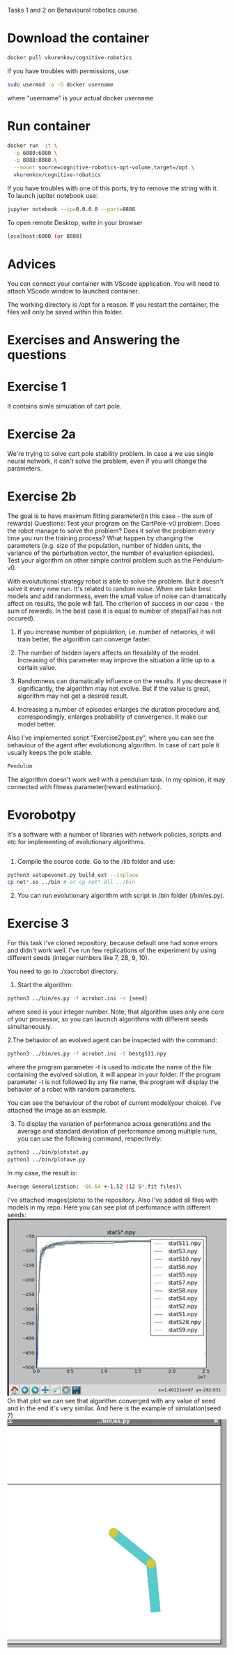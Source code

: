 Tasks 1 and 2 on Behavioural robotics course.

# Download the container
``` bash
docker pull vkurenkov/cognitive-robotics
```
If you have troubles with permissions, use:
``` bash
sudo usermod -a -G docker username
```
where "username" is your actual docker username


# Run container
``` bash
docker run -it \
  -p 6080:6080 \
  -p 8888:8888 \
  --mount source=cognitive-robotics-opt-volume,target=/opt \
  vkurenkov/cognitive-robotics
```
If you have troubles with one of this ports, try to remove the string with it.
To launch jupiter notebook use:
``` bash
jupyter notebook --ip=0.0.0.0 --port=8888
```
To open remote Desktop, write in your browser 
``` bash
localhost:6080 (or 8888)
```
# Advices
You can connect your container with VScode application. You will need to attach VScode window to launched container.

The working directory is /opt for a reason. If you restart the container, the files will only be saved within this folder.

 # Exercises and Answering the questions
 # Exercise 1
 It contains simle simulation of cart pole.
 # Exercise 2a
 We're trying to solve cart pole stability problem. In case a we use single neural network, it can't solve the problem, even if you will change the parameters.
 # Exercise 2b
 The goal is to have maximum fitting parameter(in this case - the sum of rewards)
 Questions:
 Test your program on the CartPole-v0 problem. Does the robot manage to solve the problem? Does it solve the problem every time you run the training process? What happen by changing the parameters (e.g. size of the population, number of hidden units, the variance of the perturbation vector, the number of evaluation episodes). Test your algorithm on other simple control problem such as the Pendulum-v0.

 
 With evolututional strategy robot is able to solve the problem. But it doesn't solve it every new run. It's related to random noise. When we take best models and add randomness, even the small value of noise can dramatically affect on results, the pole will fail. The criterion of success in our case - the sum of rewards. In the best case it is equal to number of steps(Fail has not occured).
1. If you increase number of popiulation, i.e. number of networks, it will train better, the algorithm can converge faster.

2. The number of hidden layers affects on flexability of the model. Increasing of this parameter  may improve the situation a little up to a certain value.

3. Randomness can dramatically influence on the results. If you decrease it significantly, the algorithm may not evolve. But if the value is great, algorithm may not get a desired result.

4. Increasing a number of episodes enlarges the duration procedure and, correspondingly,  enlarges probability of convergence. It make our model better.

Also I've implemented script "Exercise2post.py", where you can see the behaviour of the agent after evolutionong algorithm. In case of cart pole it usually keeps the pole stable.

``` bash
Pendulum
```
The algorithm doesn't work well with a pendulum task. In my opinion, it may connected with fitness parameter(reward estimation). 
 # Evorobotpy
 It's a software with a number of libraries with network policies, scripts and etc for implementing of evolutionary algorithms. 
 ``` bash
 ```
1. Compile the source code. Go to the /lib folder and use:
``` bash
python3 setupevonet.py build_ext --inplace
cp net*.so ../bin # or cp net*.dll ../bin
```
2. You can run evolutionary algorithm with script in /bin folder (/bin/es.py). 
# Exercise 3

For this task I've cloned repository, because default one had some errors and didn't work well.
I've run few replications of the experiment by using different seeds (integer numbers like 7, 28, 9, 10).

You need to go to ./xacrobot directory.
1. Start the algorithm: 
``` bash
python3 ../bin/es.py -f acrobot.ini -s {seed}
```
where seed is your integer number. Note, that algorithm uses only one core of your processor, so you can laucnch algorithms with different seeds simultaneously.

2.The behavior of an evolved agent can be inspected with the command:
``` bash
python3 ../bin/es.py -f acrobot.ini -t bestgS11.npy
```
where the program parameter -t is used to indicate the name of the file containing the evolved
solution, it will appear in your folder. If the program parameter -t is not followed by any file name, the program will display the behavior of a robot with random parameters.

You can see the behaviour of the robot of current model(your choice). I've attached the image as an exsmple.

3. To display the variation of performance across generations and the average and standard deviation of
performance among multiple runs, you can use the following command, respectively:
``` bash
python3 ../bin/plotstat.py
python3 ../bin/plotave.py
```
In my case, the result is:
``` bash
Average Generalization: -66.64 +-1.52 (12 S*.fit files)\
 ```
I've attached images(plots) to the repository. Also I've added all files with models in my repo.
Here you can see plot of perfomance with different seeds:
![Alt text](https://github.com/rodosha98/Behavioural-and-Cognitive-Robotics/blob/master/Exercise3/plot.jpg "Behavoural plot")
On that plot we can see that algorithm converged with any value of seed and in the end it's very similar. 
And here is the example of simulation(seed 7)
![Alt text](https://github.com/rodosha98/Behavioural-and-Cognitive-Robotics/blob/master/Exercise3/robot.jpg "An example of simulation")
